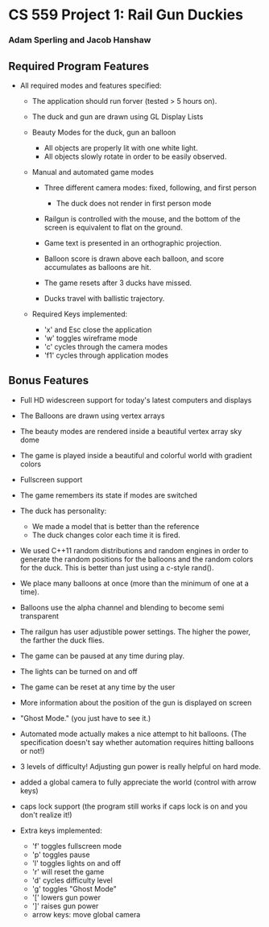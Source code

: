 # CS 559 Project 1: Rail Gun Duckies
### Adam Sperling and Jacob Hanshaw

## Required Program Features

- All required modes and features specified:

	- The application should run forver (tested > 5 hours on).

	- The duck and gun are drawn using GL Display Lists

	- Beauty Modes for the duck, gun an balloon
		- All objects are properly lit with one white light.
		- All objects slowly rotate in order to be easily observed.
		

	- Manual and automated game modes
		- Three different camera modes: fixed, following, and first person
			- The duck does not render in first person mode
			
		- Railgun is controlled with the mouse, and the bottom of the screen is
		  equivalent to flat on the ground.
		
		- Game text is presented in an orthographic projection.
		
		- Balloon score is drawn above each balloon, and score accumulates as
		  balloons are hit.
		  
		- The game resets after 3 ducks have missed.
		
		- Ducks travel with ballistic trajectory.
		
	- Required Keys implemented:
		 - 'x' and Esc close the application
		 - 'w' toggles wireframe mode
		 - 'c' cycles through the camera modes
		 - 'f1' cycles through application modes
		 
## Bonus Features

- Full HD widescreen support for today's latest computers and displays

- The Balloons are drawn using vertex arrays

- The beauty modes are rendered inside a beautiful vertex array sky dome

- The game is played inside a beautiful and colorful world with gradient colors

- Fullscreen support

- The game remembers its state if modes are switched

- The duck has personality:
	- We made a model that is better than the reference
	- The duck changes color each time it is fired.
	
- We used C++11 random distributions and random engines in order to generate the random positions for the balloons and the random colors for the duck. This is better than just using a c-style rand().
  
- We place many balloons at once (more than the minimum of one at a time).
 
- Balloons use the alpha channel and blending to become semi transparent
 
- The railgun has user adjustible power settings. The higher the power, the 
   farther the duck flies.
   
- The game can be paused at any time during play. 
 
- The lights can be turned on and off

- The game can be reset at any time by the user

- More information about the position of the gun is displayed on screen

- "Ghost Mode." (you just have to see it.)

- Automated mode actually makes a nice attempt to hit balloons. (The specification doesn't say whether automation requires hitting balloons or not!)

- 3 levels of difficulty!  Adjusting gun power is really helpful on hard mode.

- added a global camera to fully appreciate the world (control with arrow keys)

- caps lock support (the program still works if caps lock is on and you don't realize it!)
   
- Extra keys implemented:
	- 'f' toggles fullscreen mode
	- 'p' toggles pause
	- 'l' toggles lights on and off
	- 'r' will reset the game
	- 'd' cycles difficulty level
	- 'g' toggles "Ghost Mode"
	- '[' lowers gun power
	- ']' raises gun power
	- arrow keys: move global camera